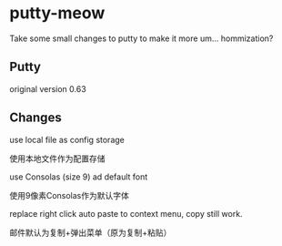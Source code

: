 putty-meow
==========

Take some small changes to putty to make it more um... hommization?

## Putty
original version 0.63

## Changes
use local file as config storage

使用本地文件作为配置存储

use Consolas (size 9) ad default font

使用9像素Consolas作为默认字体

replace right click auto paste to context menu, copy still work.

邮件默认为复制+弹出菜单（原为复制+粘贴）
